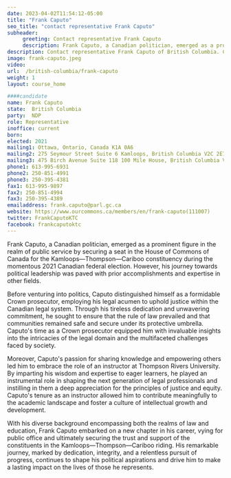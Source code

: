 ```yaml
---
date: 2023-04-02T11:54:12-05:00
title: "Frank Caputo"
seo_title: "contact representative Frank Caputo"
subheader:
     greeting: Contact representative Frank Caputo
     description: Frank Caputo, a Canadian politician, emerged as a prominent figure in the realm of public service by securing a seat in the House of Commons of Canada for the Kamloops—Thompson—Cariboo constituency during the momentous 2021 Canadian federal election. However, his journey towards political leadership was paved with prior accomplishments and expertise in other fields.
description: Contact representative Frank Caputo of British Columbia. Contact information for Frank Caputo includes email address, phone number, and mailing address.
image: frank-caputo.jpeg
video:
url:  /british-columbia/frank-caputo
weight: 1
layout: course_home

####candidate
name: Frank Caputo
state:	British Columbia
party:	NDP
role: Representative
inoffice: current
born: 
elected: 2021
mailing1: Ottawa, Ontario, Canada K1A 0A6
mailing2: 275 Seymour Street Suite 6 Kamloops, British Columbia V2C 2E7
mailing3: 475 Birch Avenue Suite 118 100 Mile House, British Columbia V0K 2E0
phone1: 613-995-6931
phone2: 250-851-4991
phone3: 250-395-4381
fax1: 613-995-9897
fax2: 250-851-4994
fax3: 250-395-4389
emailaddress: frank.caputo@parl.gc.ca
website: https://www.ourcommons.ca/members/en/frank-caputo(111007)
twitter: FrankCaputoKTC
facebook: frankcaputoktc
---
```


Frank Caputo, a Canadian politician, emerged as a prominent figure in the realm of public service by securing a seat in the House of Commons of Canada for the Kamloops—Thompson—Cariboo constituency during the momentous 2021 Canadian federal election. However, his journey towards political leadership was paved with prior accomplishments and expertise in other fields.

Before venturing into politics, Caputo distinguished himself as a formidable Crown prosecutor, employing his legal acumen to uphold justice within the Canadian legal system. Through his tireless dedication and unwavering commitment, he sought to ensure that the rule of law prevailed and that communities remained safe and secure under its protective umbrella. Caputo's time as a Crown prosecutor equipped him with invaluable insights into the intricacies of the legal domain and the multifaceted challenges faced by society.

Moreover, Caputo's passion for sharing knowledge and empowering others led him to embrace the role of an instructor at Thompson Rivers University. By imparting his wisdom and expertise to eager learners, he played an instrumental role in shaping the next generation of legal professionals and instilling in them a deep appreciation for the principles of justice and equity. Caputo's tenure as an instructor allowed him to contribute meaningfully to the academic landscape and foster a culture of intellectual growth and development.

With his diverse background encompassing both the realms of law and education, Frank Caputo embarked on a new chapter in his career, vying for public office and ultimately securing the trust and support of the constituents in the Kamloops—Thompson—Cariboo riding. His remarkable journey, marked by dedication, integrity, and a relentless pursuit of progress, continues to shape his political aspirations and drive him to make a lasting impact on the lives of those he represents.
